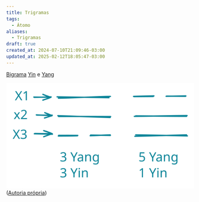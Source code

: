 ```yaml
---
title: Trigramas
tags:
  - Átomo
aliases:
  - Trigramas
draft: true
created_at: 2024-07-10T21:09:46-03:00
updated_at: 2025-02-12T18:05:47-03:00
---
```


[Bigrama](Taoismo_Bigrama.md)
[Yin](Taoismo_Yin.md) e [Yang](Taoismo_Yang.md)

![Contando Yin e Yang](../../../../../excalidraw/2024/07/trigrama_calculo.excalidraw.md.svg)
([Autoria própria](../../../../../excalidraw/2024/07/trigrama_calculo.excalidraw.md.md))